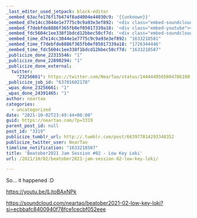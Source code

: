 ```yaml
---
_last_editor_used_jetpack: block-editor
_oembed_63acfe176f17b474f8ad4004e44030c9: '{{unknown}}'
_oembed_d7e14cc3044e1e7775c9c9a93e3ef892: '<div class="embed-soundcloud"><iframe title="Beatober2021 #02 - Low Key Loki by NearTao" width="750" height="400" scrolling="no" frameborder="no" src="https://w.soundcloud.com/player/?visual=true&url=https%3A%2F%2Fapi.soundcloud.com%2Ftracks%2F1135105687&show_artwork=true&maxheight=1000&maxwidth=750"></iframe></div>'
_oembed_f7debfde8886f365fb0ef05017339a18: '<div class="embed-youtube"><iframe title="Beatober2021 Jam Session #02 - Low Key Loki" width="750" height="422" src="https://www.youtube.com/embed/lLjtoBAxNPk?feature=oembed" frameborder="0" allow="accelerometer; autoplay; clipboard-write; encrypted-media; gyroscope; picture-in-picture; web-share" referrerpolicy="strict-origin-when-cross-origin" allowfullscreen></iframe></div>'
_oembed_fdc5604c1ee338f1bdcd12bbec50cf7d: '<div class="embed-soundcloud"><iframe title="Beatober2021 #02 - Low Key Loki by NearTao" width="500" height="400" scrolling="no" frameborder="no" src="https://w.soundcloud.com/player/?visual=true&url=https%3A%2F%2Fapi.soundcloud.com%2Ftracks%2F1135105687&show_artwork=true&maxheight=750&maxwidth=500"></iframe></div>'
_oembed_time_d7e14cc3044e1e7775c9c9a93e3ef892: "1633218581"
_oembed_time_f7debfde8886f365fb0ef05017339a18: "1726344446"
_oembed_time_fdc5604c1ee338f1bdcd12bbec50cf7d: "1633218587"
_publicize_done_22315546: "1"
_publicize_done_22890294: "1"
_publicize_done_external:
  twitter:
    "23256661": https://twitter.com/NearTao/status/1444449565604786180
_publicize_job_id: "63701602178"
_wpas_done_23256661: "1"
_wpas_done_24391465: "1"
author: neartao
categories:
  - uncategorized
date: "2021-10-02T23:49:44+00:00"
guid: https://neartao.com/?p=3319
parent_post_id: null
post_id: "3319"
publicize_tumblr_url: http://.tumblr.com/post/663977814293348352
publicize_twitter_user: NearTao
timeline_notification: "1633218587"
title: 'Beatober2021 Jam Session #02 - Low Key Loki'
url: /2021/10/02/beatober2021-jam-session-02-low-key-loki/

---
```

So... it happened :D

https://youtu.be/lLjtoBAxNPk

https://soundcloud.com/neartao/beatober2021-02-low-key-loki?si=ecbbafc8400940f78fce1cecbf052eee
